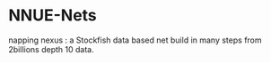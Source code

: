 # NNUE-Nets

napping nexus : a Stockfish data based net build in many steps from 2billions depth 10 data.
